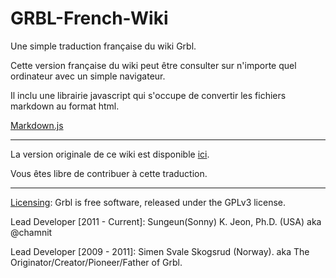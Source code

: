 # GRBL-French-Wiki  

Une simple traduction française du wiki Grbl.

Cette version française du wiki peut être consulter sur n'importe quel ordinateur avec un simple navigateur.

Il inclu une librairie javascript qui s'occupe de convertir les fichiers markdown au format html.

[Markdown.js](https://github.com/evilstreak/markdown-js)

***

La version originale de ce wiki est disponible [ici](https://github.com/grbl/grbl/wiki).

Vous êtes libre de contribuer à cette traduction.

***

[Licensing](https://github.com/grbl/grbl/wiki/Licensing): Grbl is free software, released under the GPLv3 license.

Lead Developer [2011 - Current]: Sungeun(Sonny) K. Jeon, Ph.D. (USA) aka @chamnit

Lead Developer [2009 - 2011]: Simen Svale Skogsrud (Norway). aka The Originator/Creator/Pioneer/Father of Grbl.